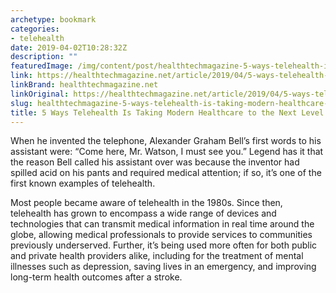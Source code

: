 ```yaml
---
archetype: bookmark
categories:
- telehealth
date: 2019-04-02T10:28:32Z
description: ""
featuredImage: /img/content/post/healthtechmagazine-5-ways-telehealth-is-taking-modern-healthcare-to-the-next-level.jpg
link: https://healthtechmagazine.net/article/2019/04/5-ways-telehealth-taking-modern-healthcare-next-level
linkBrand: healthtechmagazine.net
linkOriginal: https://healthtechmagazine.net/article/2019/04/5-ways-telehealth-taking-modern-healthcare-next-level
slug: healthtechmagazine-5-ways-telehealth-is-taking-modern-healthcare-to-the-next-level
title: 5 Ways Telehealth Is Taking Modern Healthcare to the Next Level
---
```

When he invented the telephone, Alexander Graham Bell’s first words to his assistant were: “Come here, Mr. Watson, I must see you.” Legend has it that the reason Bell called his assistant over was because the inventor had spilled acid on his pants and required medical attention; if so, it’s one of the first known examples of telehealth.

Most people became aware of telehealth in the 1980s. Since then, telehealth has grown to encompass a wide range of devices and technologies that can transmit medical information in real time around the globe, allowing medical professionals to provide services to communities previously underserved. Further, it’s being used more often for both public and private health providers alike, including for the treatment of mental illnesses such as depression, saving lives in an emergency, and improving long-term health outcomes after a stroke.

